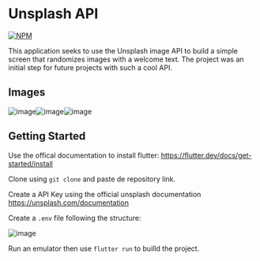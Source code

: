 # Unsplash API
[![NPM](https://img.shields.io/npm/l/react)](https://github.com/ThiagoHBA/unsplash_api/blob/master/LICENSE) 

This application seeks to use the Unsplash image API to build a simple screen that randomizes images with a welcome text. The project was an initial step for future projects with such a cool API.

## Images

![image](https://user-images.githubusercontent.com/56696275/133912242-79b4be85-ea0c-40ad-b191-a35d750ce8fb.png)![image](https://user-images.githubusercontent.com/56696275/133912261-d7b7e345-2f61-4549-b990-f55cf109e98c.png)![image](https://user-images.githubusercontent.com/56696275/133912270-00913c7a-5fa2-4cbd-b1ff-c1240572f5f9.png)

## Getting Started

Use the offical documentation to install flutter: https://flutter.dev/docs/get-started/install 

Clone using `git clone` and paste de repository link.

Create a API Key using the official unsplash documentation https://unsplash.com/documentation

Create a `.env` file following the structure: 

![image](https://user-images.githubusercontent.com/56696275/133912363-51caa28e-39ee-48c5-a3ce-daf67f9891e2.png)

Run an emulator then use `flutter run` to builld the project.
